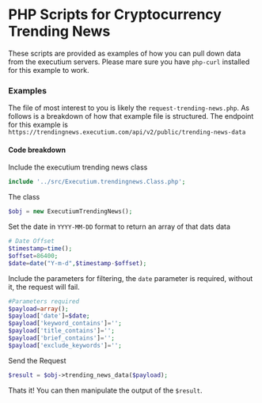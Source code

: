 # PHP Scripts for Cryptocurrency Trending News
These scripts are provided as examples of how you can pull down data from the executium servers. Please mare sure you have `php-curl` installed for this example to work.

### Examples
The file of most interest to you is likely the `request-trending-news.php`. As follows is a breakdown of how that example file is structured. The endpoint for this example is `https://trendingnews.executium.com/api/v2/public/trending-news-data`

#### Code breakdown
Include the executium trending news class

```php
include '../src/Executium.trendingnews.Class.php';
```
The class
```php
$obj = new ExecutiumTrendingNews();
```

Set the date in `YYYY-MM-DD` format to return an array of that dats data
```php
# Date Offset
$timestamp=time();
$offset=86400;
$date=date("Y-m-d",$timestamp-$offset);
```

Include the parameters for filtering, the `date` parameter is required, without it, the request will fail. 
```php
#Parameters required
$payload=array();
$payload['date']=$date;
$payload['keyword_contains']='';
$payload['title_contains']='';
$payload['brief_contains']='';
$payload['exclude_keywords']='';
```

Send the Request

```php
$result = $obj->trending_news_data($payload);
```

Thats it! You can then manipulate the output of the `$result`.
